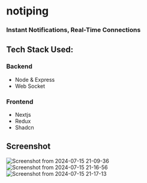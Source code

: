 # notiping
### Instant Notifications, Real-Time Connections

## Tech Stack Used:
### Backend
- Node & Express
- Web Socket

### Frontend
- Nextjs
- Redux
- Shadcn

## Screenshot
![Screenshot from 2024-07-15 21-09-36](https://github.com/user-attachments/assets/209cf10e-e0db-4f5e-a1a1-896d71bd3680)
![Screenshot from 2024-07-15 21-16-56](https://github.com/user-attachments/assets/f8119d41-1525-43ee-8e8a-416fa45d9d4a)
![Screenshot from 2024-07-15 21-17-13](https://github.com/user-attachments/assets/9fe0b751-7049-4b8f-a561-3a747334d2be)
